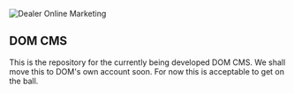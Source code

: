 <img src="http://jeremy.dealeronlinemarketing.com/Assets/DealerOnlineMarketing/imgs/Logo.png" alt="Dealer Online Marketing" /><br />
<div>
  <h2>DOM CMS</h2>
  <p>This is the repository for the currently being developed DOM CMS. We shall move this to DOM's own account soon. For now this is acceptable to get on the ball.</p>
</div>
